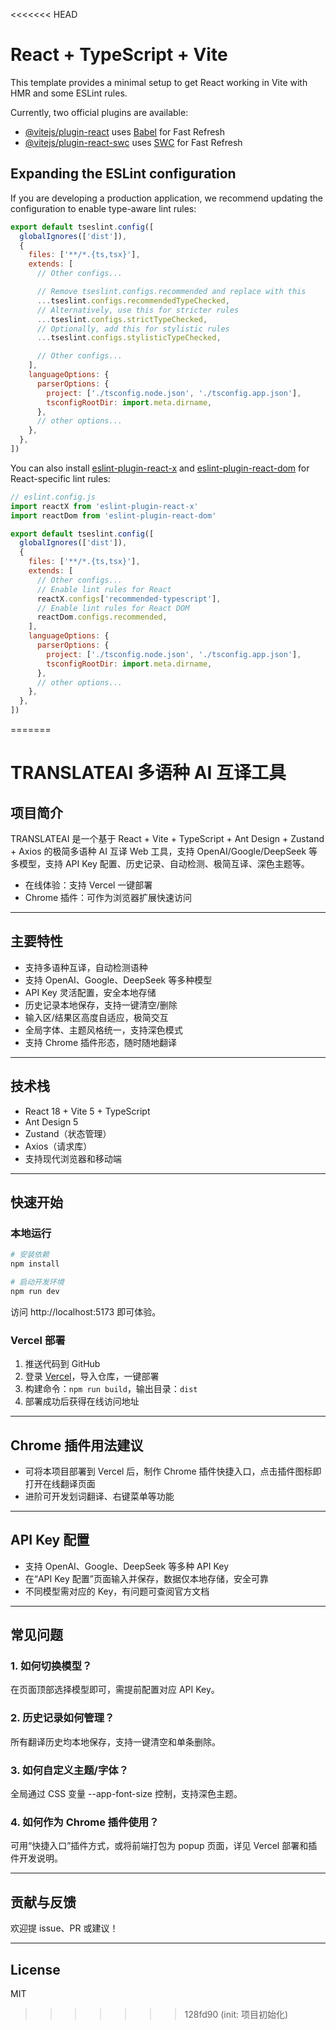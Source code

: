 <<<<<<< HEAD
# React + TypeScript + Vite

This template provides a minimal setup to get React working in Vite with HMR and some ESLint rules.

Currently, two official plugins are available:

- [@vitejs/plugin-react](https://github.com/vitejs/vite-plugin-react/blob/main/packages/plugin-react) uses [Babel](https://babeljs.io/) for Fast Refresh
- [@vitejs/plugin-react-swc](https://github.com/vitejs/vite-plugin-react/blob/main/packages/plugin-react-swc) uses [SWC](https://swc.rs/) for Fast Refresh

## Expanding the ESLint configuration

If you are developing a production application, we recommend updating the configuration to enable type-aware lint rules:

```js
export default tseslint.config([
  globalIgnores(['dist']),
  {
    files: ['**/*.{ts,tsx}'],
    extends: [
      // Other configs...

      // Remove tseslint.configs.recommended and replace with this
      ...tseslint.configs.recommendedTypeChecked,
      // Alternatively, use this for stricter rules
      ...tseslint.configs.strictTypeChecked,
      // Optionally, add this for stylistic rules
      ...tseslint.configs.stylisticTypeChecked,

      // Other configs...
    ],
    languageOptions: {
      parserOptions: {
        project: ['./tsconfig.node.json', './tsconfig.app.json'],
        tsconfigRootDir: import.meta.dirname,
      },
      // other options...
    },
  },
])
```

You can also install [eslint-plugin-react-x](https://github.com/Rel1cx/eslint-react/tree/main/packages/plugins/eslint-plugin-react-x) and [eslint-plugin-react-dom](https://github.com/Rel1cx/eslint-react/tree/main/packages/plugins/eslint-plugin-react-dom) for React-specific lint rules:

```js
// eslint.config.js
import reactX from 'eslint-plugin-react-x'
import reactDom from 'eslint-plugin-react-dom'

export default tseslint.config([
  globalIgnores(['dist']),
  {
    files: ['**/*.{ts,tsx}'],
    extends: [
      // Other configs...
      // Enable lint rules for React
      reactX.configs['recommended-typescript'],
      // Enable lint rules for React DOM
      reactDom.configs.recommended,
    ],
    languageOptions: {
      parserOptions: {
        project: ['./tsconfig.node.json', './tsconfig.app.json'],
        tsconfigRootDir: import.meta.dirname,
      },
      // other options...
    },
  },
])
```
=======
# TRANSLATEAI 多语种 AI 互译工具

## 项目简介

TRANSLATEAI 是一个基于 React + Vite + TypeScript + Ant Design + Zustand + Axios 的极简多语种 AI 互译 Web 工具，支持 OpenAI/Google/DeepSeek 等多模型，支持 API Key 配置、历史记录、自动检测、极简互译、深色主题等。

- 在线体验：支持 Vercel 一键部署
- Chrome 插件：可作为浏览器扩展快速访问

---

## 主要特性
- 支持多语种互译，自动检测语种
- 支持 OpenAI、Google、DeepSeek 等多种模型
- API Key 灵活配置，安全本地存储
- 历史记录本地保存，支持一键清空/删除
- 输入区/结果区高度自适应，极简交互
- 全局字体、主题风格统一，支持深色模式
- 支持 Chrome 插件形态，随时随地翻译

---

## 技术栈
- React 18 + Vite 5 + TypeScript
- Ant Design 5
- Zustand（状态管理）
- Axios（请求库）
- 支持现代浏览器和移动端

---

## 快速开始

### 本地运行

```bash
# 安装依赖
npm install

# 启动开发环境
npm run dev
```

访问 http://localhost:5173 即可体验。

### Vercel 部署
1. 推送代码到 GitHub
2. 登录 [Vercel](https://vercel.com/)，导入仓库，一键部署
3. 构建命令：`npm run build`，输出目录：`dist`
4. 部署成功后获得在线访问地址

---

## Chrome 插件用法建议
- 可将本项目部署到 Vercel 后，制作 Chrome 插件快捷入口，点击插件图标即打开在线翻译页面
- 进阶可开发划词翻译、右键菜单等功能

---

## API Key 配置
- 支持 OpenAI、Google、DeepSeek 等多种 API Key
- 在“API Key 配置”页面输入并保存，数据仅本地存储，安全可靠
- 不同模型需对应的 Key，有问题可查阅官方文档

---

## 常见问题

### 1. 如何切换模型？
在页面顶部选择模型即可，需提前配置对应 API Key。

### 2. 历史记录如何管理？
所有翻译历史均本地保存，支持一键清空和单条删除。

### 3. 如何自定义主题/字体？
全局通过 CSS 变量 --app-font-size 控制，支持深色主题。

### 4. 如何作为 Chrome 插件使用？
可用“快捷入口”插件方式，或将前端打包为 popup 页面，详见 Vercel 部署和插件开发说明。

---

## 贡献与反馈

欢迎提 issue、PR 或建议！

---

## License

MIT
>>>>>>> 128fd90 (init: 项目初始化)
